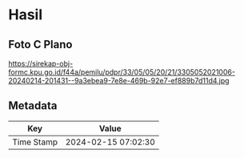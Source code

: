 # Hasil

## Foto C Plano

https://sirekap-obj-formc.kpu.go.id/f44a/pemilu/pdpr/33/05/05/20/21/3305052021006-20240214-201431--9a3ebea9-7e8e-469b-92e7-ef889b7d11d4.jpg


## Metadata

| Key        | Value               |
| ---------- | ------------------- |
| Time Stamp | 2024-02-15 07:02:30 |



